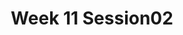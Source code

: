 ---
title: Week 11 Session02
published_at: 2024-06-10
snippet: Iteration of the webpage 
disable_html_sanitization: true
allow_math: true
---